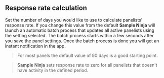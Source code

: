 ## Response rate calculation
Set the number of days you would like to use to calculate panelists' response rate. If you change this value from the default **Sample Ninja** will launch an automatic batch process that updates all active panelists using the setting selected. The batch process starts within a few seconds after you save the panel settings. Once the batch process is done you will get an instant notification in the app.

> For most panels the default value of 90 days is a good starting point.

> **Sample Ninja** sets response rate to zero for all panelists that doesn't have activity in the defined period.
